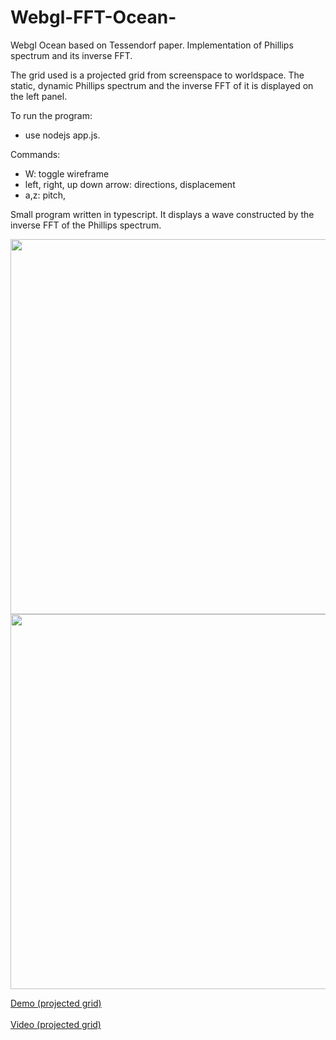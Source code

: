 # Webgl-FFT-Ocean-
Webgl Ocean based on Tessendorf paper. Implementation of Phillips spectrum and its inverse FFT.

The grid used is a projected grid from screenspace to worldspace.
The static, dynamic Phillips spectrum and the inverse FFT of it is displayed on the left panel.

To run the program:
- use nodejs app.js.


Commands:
  - W: toggle wireframe
  - left, right, up down arrow: directions, displacement
  - a,z: pitch,

Small program written in typescript. It displays a wave constructed by the inverse FFT of the Phillips spectrum.

<img src="https://github.com/Frederoche/Webgl-FFT-Ocean-/raw/master/waves1.PNG" width="600" style="max-width:100%;">
<img src="https://github.com/Frederoche/Webgl-FFT-Ocean-/raw/master/capture.PNG" width="600" style="max-width:100%;">

<a href ="https://aqueous-harbor-55474.herokuapp.com/">Demo (projected grid)</a><br/>
<br>
<a href="https://www.youtube.com/watch?v=TWgvpq930VU&list=PLX4dsjt6kyOgM_dQxCG6KUZ62ainphz5t&index=1">Video (projected grid)</a>
